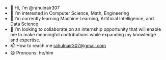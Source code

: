 - 👋 Hi, I’m @rahulnair307
- 👀 I’m interested in Computer Science, Math, Engineering
- 🌱 I’m currently learning Machine Learning, Artificial Intelligence, and Data Science
- 💞️ I’m looking to collaborate on an internship opportunity that will enable me to make meaningful contributions while expanding my knowledge and expertise.
- 📫 How to reach me rahulnair307@gmail.com
- 😄 Pronouns: he/him

<!---
rahulnair307/rahulnair307 is a ✨ special ✨ repository because its `README.md` (this file) appears on your GitHub profile.
You can click the Preview link to take a look at your changes.
--->

